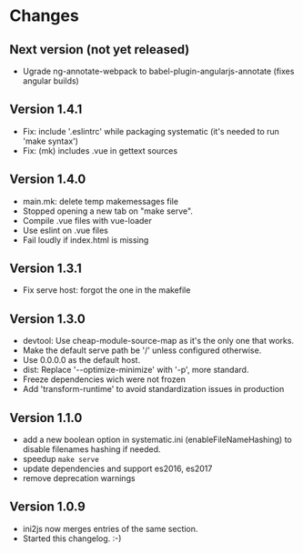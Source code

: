 Changes
=======

Next version (not yet released)
-------------------------------
- Ugrade ng-annotate-webpack to babel-plugin-angularjs-annotate (fixes angular builds)

Version 1.4.1
-------------
- Fix: include '.eslintrc' while packaging systematic (it's needed to run 'make syntax')
- Fix: (mk) includes .vue in gettext sources

Version 1.4.0
-------------
- main.mk: delete temp makemessages file
- Stopped opening a new tab on "make serve".
- Compile .vue files with vue-loader
- Use eslint on .vue files
- Fail loudly if index.html is missing

Version 1.3.1
-------------
- Fix serve host: forgot the one in the makefile

Version 1.3.0
-------------

- devtool: Use cheap-module-source-map as it's the only one that works.
- Make the default serve path be '/' unless configured otherwise.
- Use 0.0.0.0 as the default host.
- dist: Replace '--optimize-minimize' with '-p', more standard.
- Freeze dependencies wich were not frozen
- Add 'transform-runtime' to avoid standardization issues in production

Version 1.1.0
-------------

- add a new boolean option in systematic.ini (enableFileNameHashing) to disable filenames hashing if needed.
- speedup `make serve`
- update dependencies and support es2016, es2017
- remove deprecation warnings

Version 1.0.9
-------------

- ini2js now merges entries of the same section.
- Started this changelog. :-)
